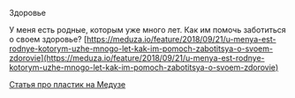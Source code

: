 Здоровье

У меня есть родные, которым уже много лет. Как им помочь заботиться о своем здоровье? [https://meduza.io/feature/2018/09/21/u-menya-est-rodnye-kotorym-uzhe-mnogo-let-kak-im-pomoch-zabotitsya-o-svoem-zdorovie](https://meduza.io/feature/2018/09/21/u-menya-est-rodnye-kotorym-uzhe-mnogo-let-kak-im-pomoch-zabotitsya-o-svoem-zdorovie)

[Статья про пластик на Медузе](https://meduza.io/feature/2019/06/20/naskolko-vreden-plastik-nuzhno-li-ot-nego-otkazatsya-i-kuda-ego-sdat)

